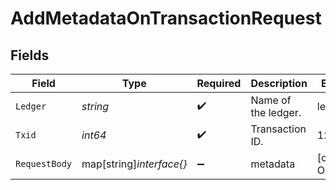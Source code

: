 # AddMetadataOnTransactionRequest


## Fields

| Field                    | Type                     | Required                 | Description              | Example                  |
| ------------------------ | ------------------------ | ------------------------ | ------------------------ | ------------------------ |
| `Ledger`                 | *string*                 | :heavy_check_mark:       | Name of the ledger.      | ledger001                |
| `Txid`                   | *int64*                  | :heavy_check_mark:       | Transaction ID.          | 1234                     |
| `RequestBody`            | map[string]*interface{}* | :heavy_minus_sign:       | metadata                 | [object Object]          |